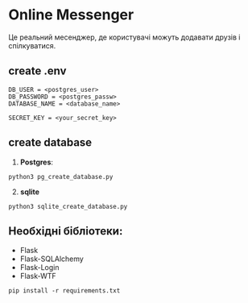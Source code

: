 # Online Messenger

Це реальний месенджер, де користувачі можуть додавати друзів і спілкуватися.

## create .env

    DB_USER = <postgres_user>
    DB_PASSWORD = <postgres_passw>
    DATABASE_NAME = <database_name>

    SECRET_KEY = <your_secret_key>

## create database

1) **Postgres**: 
```
python3 pg_create_database.py
```
2)  **sqlite**
```
python3 sqlite_create_database.py
```

## Необхідні бібліотеки:
 - Flask
 - Flask-SQLAlchemy
 - Flask-Login
 - Flask-WTF

`pip install -r requirements.txt`
